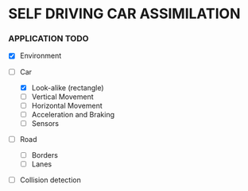 #    SELF DRIVING CAR ASSIMILATION


###  APPLICATION TODO

- [x] Environment

- [ ] Car
    - [x] Look-alike (rectangle)
    - [ ] Vertical Movement
    - [ ] Horizontal Movement
    - [ ] Acceleration and Braking
    - [ ] Sensors

- [ ] Road
    - [ ] Borders
    - [ ] Lanes

- [ ] Collision detection